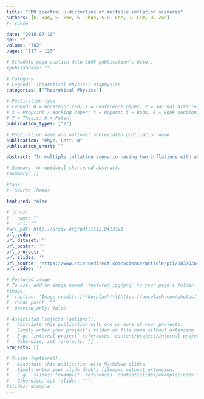 ```yaml
---
title: "CMB spectral μ-distortion of multiple inflation scenario"
authors: [G. Bae, S. Bae, S. Choe, S.H. Lee, J. Lim, H. Zoe]
#- schoe 

date: "2018-07-10"
doi: ""
volume: "782"
pages: "117 - 123"

# Schedule page publish date (NOT publication's date).
#publishDate: ""

# Category
# Legend:  Theoretical Physics; Biophysics
categories: ["Theoretical Physics"]

# Publication type.
# Legend: 0 = Uncategorized; 1 = Conference paper; 2 = Journal article;
# 3 = Preprint / Working Paper; 4 = Report; 5 = Book; 6 = Book section;
# 7 = Thesis; 8 = Patent
publication_types: ["2"]

# Publication name and optional abbreviated publication name.
publication: "Phys. Lett. B"
publication_short: ""

abstract: "In multiple inflation scenario having two inflations with an intermediate matter-dominated phase, the power spectrum is estimated to be enhanced on scales smaller than the horizon size at the beginning of the second inflation, k> k b. We require k b> 10 Mpc− 1 to make sure that the enhanced power spectrum is consistent with large scale observation of cosmic microwave background (CMB). We consider the CMB spectral distortions generated by the dissipation of acoustic waves to constrain the power spectrum. The μ-distortion value can be 10 2 times larger than the expectation of the standard ΛCDM model (μ Λ CDM≃ 2× 10− 8) for k b≲ 10 3 Mpc− 1, while the y-distortion is hardly affected by the enhancement of the power spectrum."

# Summary. An optional shortened abstract.
#summary: []

#tags:
#- Source Themes

featured: false

# links:
# - name: ""
#   url: ""
#url_pdf: http://arxiv.org/pdf/1512.04133v1
url_code: ''
url_dataset: ''
url_poster: ''
url_project: ''
url_slides: ''
url_source: 'https://www.sciencedirect.com/science/article/pii/S0370269318303794'
url_video: ''

# Featured image
# To use, add an image named `featured.jpg/png` to your page's folder. 
#image:
#  caption: 'Image credit: [**Unsplash**](https://unsplash.com/photos/jdD8gXaTZsc)'
#  focal_point: ""
#  preview_only: false

# Associated Projects (optional).
#   Associate this publication with one or more of your projects.
#   Simply enter your project's folder or file name without extension.
#   E.g. `internal-project` references `content/project/internal-project/index.md`.
#   Otherwise, set `projects: []`.
projects: []

# Slides (optional).
#   Associate this publication with Markdown slides.
#   Simply enter your slide deck's filename without extension.
#   E.g. `slides: "example"` references `content/slides/example/index.md`.
#   Otherwise, set `slides: ""`.
#slides: example
---
```




